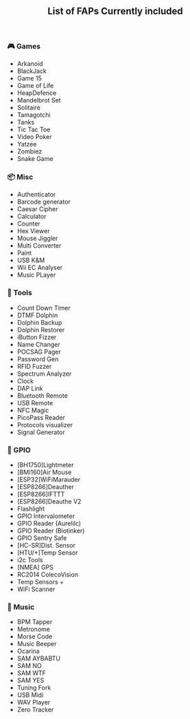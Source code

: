 <h2 align="center">List of FAPs Currently included</h2>

<br>

### 🎮 Games
- Arkanoid
- BlackJack
- Game 15
- Game of Life
- HeapDefence
- Mandelbrot Set
- Solitaire
- Tamagotchi
- Tanks
- Tic Tac Toe
- Video Poker
- Yatzee
- Zombiez
- Snake Game

### 📦 Misc
- Authenticator
- Barcode generator
- Caesar Cipher
- Calculator
- Counter
- Hex Viewer
- Mouse Jiggler
- Multi Converter
- Paint
- USB K&M
- Wii EC Analyser
- Music PLayer

### 🔧 Tools
- Count Down Timer
- DTMF Dolphin
- Dolphin Backup
- Dolphin Restorer
- iButton Fizzer
- Name Changer
- POCSAG Pager
- Password Gen
- RFID Fuzzer
- Spectrum Analyzer
- Clock
- DAP Link
- Bluetooth Remote
- USB Remote
- NFC Magic
- PicoPass Reader
- Protocols visualizer
- Signal Generator

### 🔌 GPIO
- [BH1750]Lightmeter
- [BMI160]Air Mouse
- [ESP32]WiFiMarauder
- [ESP8266]Deauther
- [ESP8266]IFTTT
- [ESP8266]Deauthe V2
- Flashlight
- GPIO Intervalometer
- GPIO Reader (Aurelilc)
- GPIO Reader (Biotinker)
- GPIO Sentry Safe
- [HC-SR]Dist. Sensor
- [HTU/+]Temp Sensor
- i2c Tools
- [NMEA] GPS
- RC2014 ColecoVision
- Temp Sensors +
- WiFi Scanner

### 🎵 Music
- BPM Tapper
- Metronome
- Morse Code
- Music Beeper
- Ocarina
- SAM AYBABTU
- SAM NO
- SAM WTF
- SAM YES
- Tuning Fork
- USB Midi
- WAV Player
- Zero Tracker